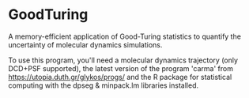 # GoodTuring
A memory-efficient application of Good-Turing statistics to quantify the uncertainty of molecular dynamics simulations.

To use this program, you'll need a molecular dynamics trajectory (only DCD+PSF supported), the latest version of the program 'carma' from https://utopia.duth.gr/glykos/progs/ and the R package for statistical computing with the dpseg & minpack.lm libraries installed.
